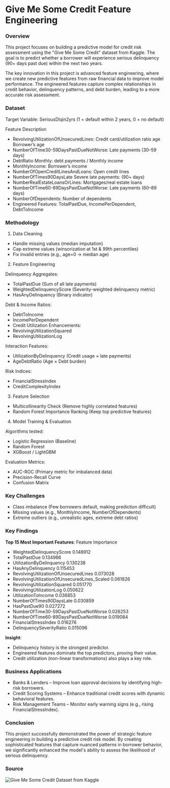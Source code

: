 # Give Me Some Credit Feature Engineering

### Overview

This project focuses on building a predictive model for credit risk assessment using the "Give Me Some Credit" dataset from Kaggle. The goal is to predict whether a borrower will experience serious delinquency (90+ days past due) within the next two years.

The key innovation in this project is advanced feature engineering, where we create new predictive features from raw financial data to improve model performance. The engineered features capture complex relationships in credit behavior, delinquency patterns, and debt burden, leading to a more accurate risk assessment.

### Dataset

Target Variable: SeriousDlqin2yrs (1 = default within 2 years, 0 = no default)

Feature	Description
- RevolvingUtilizationOfUnsecuredLines: Credit card/utilization ratio
age	Borrower’s age
- NumberOfTime30-59DaysPastDueNotWorse: Late payments (30–59 days)
- DebtRatio	Monthly: debt payments / Monthly income
- MonthlyIncome:	Borrower’s income
- NumberOfOpenCreditLinesAndLoans:	Open credit lines
- NumberOfTimes90DaysLate	Severe late payments: (90+ days)
- NumberRealEstateLoansOrLines:	Mortgages/real estate loans
- NumberOfTime60-89DaysPastDueNotWorse:	Late payments (60–89 days)
- NumberOfDependents:	Number of dependents
- Engineered Features:	TotalPastDue, IncomePerDependent, DebtToIncome

### Methodology

1. Data Cleaning
- Handle missing values (median imputation)
- Cap extreme values (winsorization at 1st & 99th percentiles)
- Fix invalid entries (e.g., age=0 → median age)

2. Feature Engineering

Delinquency Aggregates:
- TotalPastDue (Sum of all late payments)
- WeightedDelinquencyScore (Severity-weighted delinquency metric)
- HasAnyDelinquency (Binary indicator)

Debt & Income Ratios:
- DebtToIncome
- IncomePerDependent
- Credit Utilization Enhancements:
- RevolvingUtilizationSquared
- RevolvingUtilizationLog

Interaction Features:
- UtilizationByDelinquency (Credit usage × late payments)
- AgeDebtRatio (Age × Debt burden)

Risk Indices:
- FinancialStressIndex
- CreditComplexityIndex

3. Feature Selection
- Multicollinearity Check (Remove highly correlated features)
- Random Forest Importance Ranking (Keep top predictive features)

4. Model Training & Evaluation

Algorithms tested:
- Logistic Regression (Baseline)
- Random Forest
- XGBoost / LightGBM

Evaluation Metrics:
- AUC-ROC (Primary metric for imbalanced data)
- Precision-Recall Curve
- Confusion Matrix

### Key Challenges

- Class imbalance (Few borrowers default, making prediction difficult)
- Missing values (e.g., MonthlyIncome, NumberOfDependents)
- Extreme outliers (e.g., unrealistic ages, extreme debt ratios)

### Key Findings

**Top 15 Most Important Features**:
Feature  Importance
- WeightedDelinquencyScore    0.148912
- TotalPastDue    0.134966
- UtilizationByDelinquency    0.130238
- HasAnyDelinquency    0.115453
- RevolvingUtilizationOfUnsecuredLines    0.073028
- RevolvingUtilizationOfUnsecuredLines_Scaled    0.061826
- RevolvingUtilizationSquared    0.051770
- RevolvingUtilizationLog    0.050622
- UtilizationToIncome    0.036853
- NumberOfTimes90DaysLate    0.030859
- HasPastDue90    0.027272
- NumberOfTime30-59DaysPastDueNotWorse    0.026253
- NumberOfTime60-89DaysPastDueNotWorse    0.019084
- FinancialStressIndex    0.016276
- DelinquencySeverityRatio    0.015096

**Insight**:
- Delinquency history is the strongest predictor.
- Engineered features dominate the top predictors, proving their value.
- Credit utilization (non-linear transformations) also plays a key role.

### Business Applications

- Banks & Lenders – Improve loan approval decisions by identifying high-risk borrowers.
- Credit Scoring Systems – Enhance traditional credit scores with dynamic behavioral features.
- Risk Management Teams – Monitor early warning signs (e.g., rising FinancialStressIndex).

### Conclusion

This project successfully demonstrated the power of strategic feature engineering in building a predictive credit risk model. By creating sophisticated features that capture nuanced patterns in borrower behavior, we significantly enhanced the model's ability to assess the likelihood of serious delinquency.

### Source

![Give Me Some Credit Dataset from Kaggle](https://www.kaggle.com/c/GiveMeSomeCredit)
